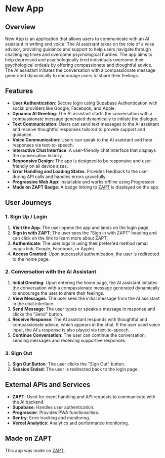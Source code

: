 # New App

## Overview

New App is an application that allows users to communicate with an AI assistant in writing and voice. The AI assistant takes on the role of a wise advisor, providing guidance and support to help users navigate through challenging times and overcome psychological hurdles. The app aims to help depressed and psychologically tired individuals overcome their psychological ordeals by offering compassionate and thoughtful advice. The AI assistant initiates the conversation with a compassionate message generated dynamically to encourage users to share their feelings.

## Features

- **User Authentication**: Secure login using Supabase Authentication with social providers like Google, Facebook, and Apple.
- **Dynamic AI Greeting**: The AI assistant starts the conversation with a compassionate message generated dynamically to initiate the dialogue.
- **Text Communication**: Users can send text messages to the AI assistant and receive thoughtful responses tailored to provide support and guidance.
- **Voice Communication**: Users can speak to the AI assistant and hear responses via text-to-speech.
- **Interactive Chat Interface**: A user-friendly chat interface that displays the conversation history.
- **Responsive Design**: The app is designed to be responsive and user-friendly on all device sizes.
- **Error Handling and Loading States**: Provides feedback to the user during API calls and handles errors gracefully.
- **Progressive Web App**: Installable and works offline using Progressier.
- **Made on ZAPT Badge**: A badge linking to [ZAPT](https://www.zapt.ai) is displayed on the app.

## User Journeys

### 1. Sign Up / Login

1. **Visit the App**: The user opens the app and lands on the login page.
2. **Sign in with ZAPT**: The user sees the "Sign in with ZAPT" heading and can click on the link to learn more about ZAPT.
3. **Authenticate**: The user logs in using their preferred method (email magic link, Google, Facebook, or Apple).
4. **Access Granted**: Upon successful authentication, the user is redirected to the home page.

### 2. Conversation with the AI Assistant

1. **Initial Greeting**: Upon entering the home page, the AI assistant initiates the conversation with a compassionate message generated dynamically to encourage the user to share their feelings.
2. **View Messages**: The user sees the initial message from the AI assistant in the chat interface.
3. **Send Message**: The user types or speaks a message in response and clicks the "Send" button.
4. **Receive Response**: The AI assistant responds with thoughtful and compassionate advice, which appears in the chat. If the user used voice input, the AI's response is also played via text-to-speech.
5. **Continue Conversation**: The user can continue the conversation, sending messages and receiving supportive responses.

### 3. Sign Out

1. **Sign Out Button**: The user clicks the "Sign Out" button.
2. **Session Ended**: The user is redirected back to the login page.

## External APIs and Services

- **ZAPT**: Used for event handling and API requests to communicate with the AI backend.
- **Supabase**: Handles user authentication.
- **Progressier**: Provides PWA functionalities.
- **Sentry**: Error tracking and monitoring.
- **Vercel Analytics**: Analytics and performance monitoring.

## Made on ZAPT

This app was made on [ZAPT](https://www.zapt.ai).